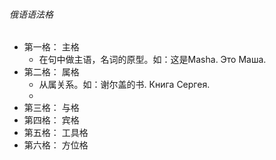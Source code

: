 ###### 俄语语法格
- 第一格： 主格
	- 在句中做主语，名词的原型。如：这是Masha. Это Маша.
- 第二格： 属格
	- 从属关系。如：谢尔盖的书. Книга Сергея.
	- 
- 第三格： 与格
- 第四格： 宾格
- 第五格： 工具格
- 第六格： 方位格